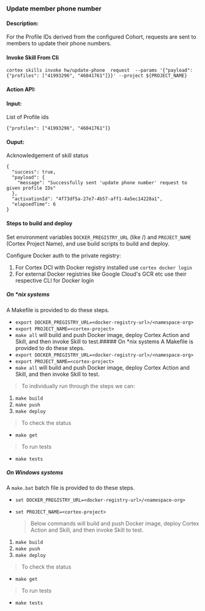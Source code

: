 ### Update member phone number

#### Description:
For the Profile IDs derived from the configured Cohort, requests are sent to members to update their phone numbers.

#### Invoke Skill From Cli

```
cortex skills invoke hw/update-phone  request  --params '{"payload": {"profiles": ["41993296", "46041761"]}}' --project ${PROJECT_NAME}
```

#### Action API: 
<Action API Placeholder>

#### Input:
List of Profile ids

```
{"profiles": ["41993296", "46041761"]}
```


#### Ouput:
Acknowledgement of skill status
```
{
  "success": true,
  "payload": {
    "message": "Successfully sent 'update phone number' request to given profile IDs"
  },
  "activationId": "4f73df5a-27e7-4b57-aff1-4a5ec14228a1",
  "elapsedTime": 6
}
```

#### Steps to build and deploy

Set environment variables `DOCKER_PREGISTRY_URL` (like <docker-registry-url>/<namespace-org>) and `PROJECT_NAME` (Cortex Project Name), and use build scripts to build and deploy.

Configure Docker auth to the private registry:
1. For Cortex DCI with Docker registry installed use `cortex docker login`
2. For external Docker registries like Google Cloud's GCR etc use their respective CLI for Docker login

##### On *nix systems
A Makefile is provided to do these steps.
* `export DOCKER_PREGISTRY_URL=<docker-registry-url>/<namespace-org>`
* `export PROJECT_NAME=<cortex-project>`
* `make all` will build and push Docker image, deploy Cortex Action and Skill, and then invoke Skill to test.##### On *nix systems
A Makefile is provided to do these steps.
* `export DOCKER_PREGISTRY_URL=<docker-registry-url>/<namespace-org>`
* `export PROJECT_NAME=<cortex-project>`
* `make all` will build and push Docker image, deploy Cortex Action and Skill, and then invoke Skill to test.

 > To individually run through the steps we can:
1. `make build`
2. `make push`
3. `make deploy`

 > To check the status
* `make get`
 
 > To run tests
* `make tests`

##### On Windows systems
A `make.bat` batch file is provided to do these steps.
* `set DOCKER_PREGISTRY_URL=<docker-registry-url>/<namespace-org>`
* `set PROJECT_NAME=<cortex-project>`

  > Below commands will build and push Docker image, deploy Cortex Action and Skill, and then invoke Skill to test.
1. `make build`
2. `make push`
3. `make deploy`

 > To check the status
* `make get`

 > To run tests
* `make tests`
